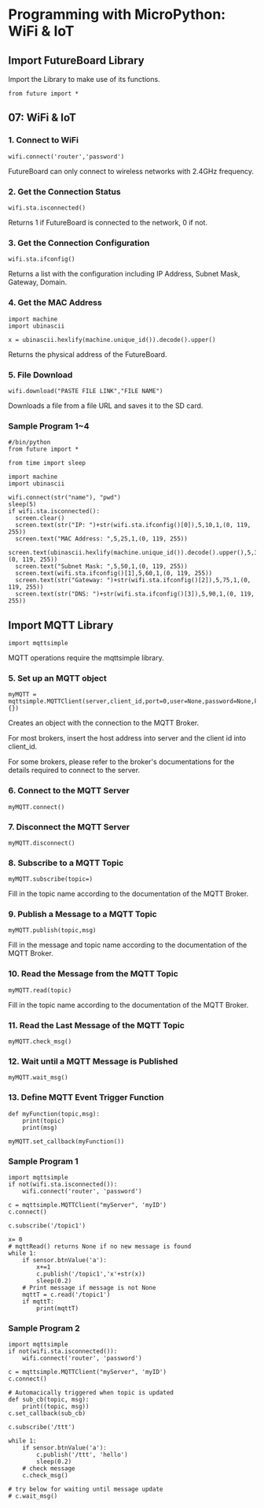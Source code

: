 # Programming with MicroPython: WiFi & IoT

## Import FutureBoard Library

Import the Library to make use of its functions.

    from future import *
    
## 07:  WiFi & IoT

### 1. Connect to WiFi

    wifi.connect('router','password')
    
FutureBoard can only connect to wireless networks with 2.4GHz frequency.

### 2. Get the Connection Status

    wifi.sta.isconnected()
    
Returns 1 if FutureBoard is connected to the network, 0 if not.

### 3. Get the Connection Configuration

    wifi.sta.ifconfig()
    
Returns a list with the configuration including IP Address, Subnet Mask, Gateway, Domain.
    
### 4. Get the MAC Address
    
    import machine
    import ubinascii

    x = ubinascii.hexlify(machine.unique_id()).decode().upper()
    
Returns the physical address of the FutureBoard.

### 5. File Download

    wifi.download("PASTE FILE LINK","FILE NAME")

Downloads a file from a file URL and saves it to the SD card.

### Sample Program 1~4

    #/bin/python
    from future import *

    from time import sleep
    
    import machine
    import ubinascii

    wifi.connect(str("name"), "pwd")
    sleep(5)
    if wifi.sta.isconnected():
      screen.clear()
      screen.text(str("IP: ")+str(wifi.sta.ifconfig()[0]),5,10,1,(0, 119, 255))
      screen.text("MAC Address: ",5,25,1,(0, 119, 255))
      screen.text(ubinascii.hexlify(machine.unique_id()).decode().upper(),5,35,1,(0, 119, 255))
      screen.text("Subnet Mask: ",5,50,1,(0, 119, 255))
      screen.text(wifi.sta.ifconfig()[1],5,60,1,(0, 119, 255))
      screen.text(str("Gateway: ")+str(wifi.sta.ifconfig()[2]),5,75,1,(0, 119, 255))
      screen.text(str("DNS: ")+str(wifi.sta.ifconfig()[3]),5,90,1,(0, 119, 255))

## Import MQTT Library

    import mqttsimple
    
MQTT operations require the mqttsimple library.
    
### 5. Set up an MQTT object

    myMQTT = mqttsimple.MQTTClient(server,client_id,port=0,user=None,password=None,keepalive=0,ssl=False,ssl_params={})

Creates an object with the connection to the MQTT Broker.

For most brokers, insert the host address into server and the client id into client_id.

For some brokers, please refer to the broker's documentations for the details required to connect to the server.
    
### 6. Connect to the MQTT Server

    myMQTT.connect()

### 7. Disconnect the MQTT Server

    myMQTT.disconnect()
    
### 8. Subscribe to a MQTT Topic
    
    myMQTT.subscribe(topic=)
    
Fill in the topic name according to the documentation of the MQTT Broker.

### 9. Publish a Message to a MQTT Topic

    myMQTT.publish(topic,msg)
    
Fill in the message and topic name according to the documentation of the MQTT Broker.

### 10. Read the Message from the MQTT Topic

    myMQTT.read(topic)

Fill in the topic name according to the documentation of the MQTT Broker.

### 11. Read the Last Message of the MQTT Topic

    myMQTT.check_msg()
    
### 12. Wait until a MQTT Message is Published

    myMQTT.wait_msg()
    
### 13. Define MQTT Event Trigger Function


    def myFunction(topic,msg):
        print(topic)
        print(msg)

    myMQTT.set_callback(myFunction())

### Sample Program 1
    
    import mqttsimple
    if not(wifi.sta.isconnected()):
        wifi.connect('router', 'password') 
    
    c = mqttsimple.MQTTClient("myServer", 'myID')
    c.connect() 

    c.subscribe('/topic1')
    
    x= 0
    # mqttRead() returns None if no new message is found
    while 1:
        if sensor.btnValue('a'):
            x+=1
            c.publish('/topic1','x'+str(x))
            sleep(0.2)
        # Print message if message is not None
        mqttT = c.read('/topic1')
        if mqttT:
            print(mqttT)

### Sample Program 2

    import mqttsimple
    if not(wifi.sta.isconnected()):
        wifi.connect('router', 'password') 
    
    c = mqttsimple.MQTTClient("myServer", 'myID')
    c.connect() 
    
    # Automacically triggered when topic is updated
    def sub_cb(topic, msg):
        print((topic, msg))   
    c.set_callback(sub_cb)
        
    c.subscribe('/ttt')
    
    while 1:
        if sensor.btnValue('a'):
            c.publish('/ttt', 'hello')
            sleep(0.2)
        # check message
        c.check_msg()
    
    # try below for waiting until message update
    # c.wait_msg()
